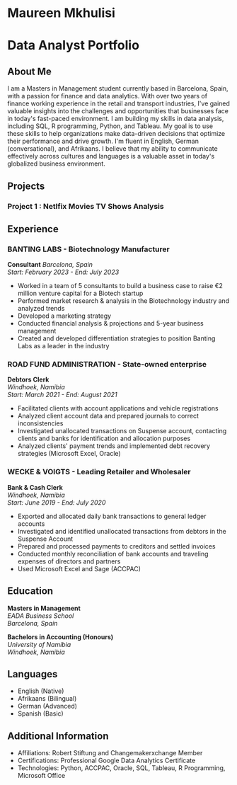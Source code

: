 # Maureen Mkhulisi
# Data Analyst Portfolio
## About Me

I am a Masters in Management student currently based in Barcelona, Spain, with a passion for finance and data analytics. With over two years of finance working experience in the retail and transport industries, I've gained valuable insights into the challenges and opportunities that businesses face in today's fast-paced environment. I am building my skills in data analysis, including SQL, R programming, Python, and Tableau. My goal is to use these skills to help organizations make data-driven decisions that optimize their performance and drive growth. I'm fluent in English, German (conversational), and Afrikaans. I believe that my ability to communicate effectively across cultures and languages is a valuable asset in today's globalized business environment.

## Projects
### Project 1 : Netlfix Movies  TV Shows Analysis

## Experience

### BANTING LABS - Biotechnology Manufacturer
**Consultant**
*Barcelona, Spain*  
*Start: February 2023 - End: July 2023*

- Worked in a team of 5 consultants to build a business case to raise €2 million venture capital for a Biotech startup
- Performed market research & analysis in the Biotechnology industry and analyzed trends
- Developed a marketing strategy
- Conducted financial analysis & projections and 5-year business management
- Created and developed differentiation strategies to position Banting Labs as a leader in the industry

### ROAD FUND ADMINISTRATION - State-owned enterprise
**Debtors Clerk**  
*Windhoek, Namibia*  
*Start: March 2021 - End: August 2021*

- Facilitated clients with account applications and vehicle registrations
- Analyzed client account data and prepared journals to correct inconsistencies
- Investigated unallocated transactions on Suspense account, contacting clients and banks for identification and allocation purposes
- Analyzed clients' payment trends and implemented debt recovery strategies (Microsoft Excel, Oracle)

### WECKE & VOIGTS - Leading Retailer and Wholesaler
**Bank & Cash Clerk**  
*Windhoek, Namibia*  
*Start: June 2019 - End: July 2020*

- Exported and allocated daily bank transactions to general ledger accounts
- Investigated and identified unallocated transactions from debtors in the Suspense Account
- Prepared and processed payments to creditors and settled invoices
- Conducted monthly reconciliation of bank accounts and traveling expenses of directors and partners
- Used Microsoft Excel and Sage (ACCPAC)

## Education

**Masters in Management**  
*EADA Business School*  
*Barcelona, Spain*   

**Bachelors in Accounting (Honours)**  
*University of Namibia*  
*Windhoek, Namibia*  

## Languages

- English (Native)
- Afrikaans (Bilingual)
- German (Advanced)
- Spanish (Basic)

## Additional Information

- Affiliations: Robert Stiftung and Changemakerxchange Member
- Certifications: Professional Google Data Analytics Certificate
- Technologies: Python, ACCPAC, Oracle, SQL, Tableau, R Programming, Microsoft Office
